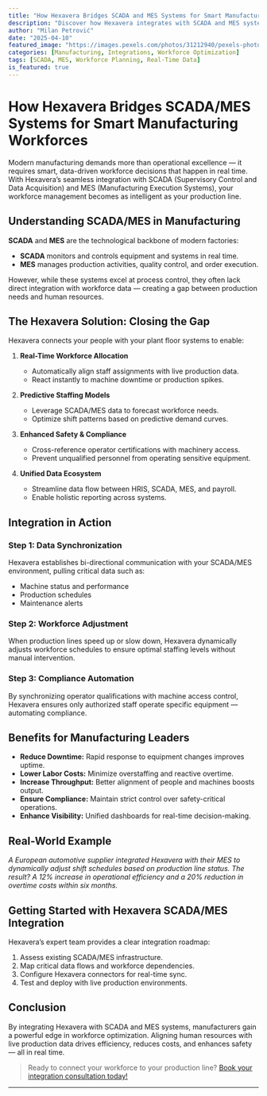 ```yaml
---
title: "How Hexavera Bridges SCADA and MES Systems for Smart Manufacturing Workforces"
description: "Discover how Hexavera integrates with SCADA and MES systems to unlock real-time workforce optimization and smarter manufacturing operations."
author: "Milan Petrović"
date: "2025-04-10"
featured_image: "https://images.pexels.com/photos/31212940/pexels-photo-31212940/free-photo-of-textile-worker-operating-machinery-in-factory.jpeg?auto=compress&cs=tinysrgb&w=1260&h=750&dpr=1"
categories: [Manufacturing, Integrations, Workforce Optimization]
tags: [SCADA, MES, Workforce Planning, Real-Time Data]
is_featured: true
---
```


# How Hexavera Bridges SCADA/MES Systems for Smart Manufacturing Workforces

Modern manufacturing demands more than operational excellence — it requires smart, data-driven workforce decisions that happen in real time. With Hexavera’s seamless integration with SCADA (Supervisory Control and Data Acquisition) and MES (Manufacturing Execution Systems), your workforce management becomes as intelligent as your production line.

## Understanding SCADA/MES in Manufacturing

**SCADA** and **MES** are the technological backbone of modern factories:

- **SCADA** monitors and controls equipment and systems in real time.
- **MES** manages production activities, quality control, and order execution.

However, while these systems excel at process control, they often lack direct integration with workforce data — creating a gap between production needs and human resources.

## The Hexavera Solution: Closing the Gap

Hexavera connects your people with your plant floor systems to enable:

1. **Real-Time Workforce Allocation**
   - Automatically align staff assignments with live production data.
   - React instantly to machine downtime or production spikes.

2. **Predictive Staffing Models**
   - Leverage SCADA/MES data to forecast workforce needs.
   - Optimize shift patterns based on predictive demand curves.

3. **Enhanced Safety & Compliance**
   - Cross-reference operator certifications with machinery access.
   - Prevent unqualified personnel from operating sensitive equipment.

4. **Unified Data Ecosystem**
   - Streamline data flow between HRIS, SCADA, MES, and payroll.
   - Enable holistic reporting across systems.

## Integration in Action

### Step 1: Data Synchronization
Hexavera establishes bi-directional communication with your SCADA/MES environment, pulling critical data such as:

- Machine status and performance
- Production schedules
- Maintenance alerts

### Step 2: Workforce Adjustment
When production lines speed up or slow down, Hexavera dynamically adjusts workforce schedules to ensure optimal staffing levels without manual intervention.

### Step 3: Compliance Automation
By synchronizing operator qualifications with machine access control, Hexavera ensures only authorized staff operate specific equipment — automating compliance.

## Benefits for Manufacturing Leaders

- **Reduce Downtime:** Rapid response to equipment changes improves uptime.
- **Lower Labor Costs:** Minimize overstaffing and reactive overtime.
- **Increase Throughput:** Better alignment of people and machines boosts output.
- **Ensure Compliance:** Maintain strict control over safety-critical operations.
- **Enhance Visibility:** Unified dashboards for real-time decision-making.

## Real-World Example

_A European automotive supplier integrated Hexavera with their MES to dynamically adjust shift schedules based on production line status. The result? A 12% increase in operational efficiency and a 20% reduction in overtime costs within six months._

## Getting Started with Hexavera SCADA/MES Integration

Hexavera’s expert team provides a clear integration roadmap:

1. Assess existing SCADA/MES infrastructure.
2. Map critical data flows and workforce dependencies.
3. Configure Hexavera connectors for real-time sync.
4. Test and deploy with live production environments.

## Conclusion

By integrating Hexavera with SCADA and MES systems, manufacturers gain a powerful edge in workforce optimization. Aligning human resources with live production data drives efficiency, reduces costs, and enhances safety — all in real time.

> Ready to connect your workforce to your production line? [Book your integration consultation today!](https://hexavera.com/contact)

---